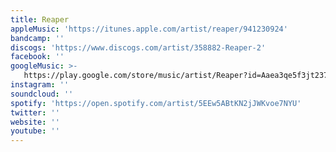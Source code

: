 ```yaml
---
title: Reaper
appleMusic: 'https://itunes.apple.com/artist/reaper/941230924'
bandcamp: ''
discogs: 'https://www.discogs.com/artist/358882-Reaper-2'
facebook: ''
googleMusic: >-
   https://play.google.com/store/music/artist/Reaper?id=Aaea3qe5f3jt237bo77dtq4i5ga
instagram: ''
soundcloud: ''
spotify: 'https://open.spotify.com/artist/5EEw5ABtKN2jJWKvoe7NYU'
twitter: ''
website: ''
youtube: ''
---
```

